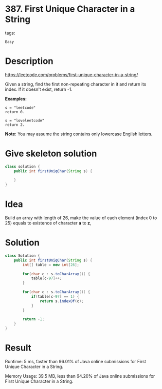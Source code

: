 # 387. First Unique Character in a String

tags: 

`Easy`

# Description

https://leetcode.com/problems/first-unique-character-in-a-string/

Given a string, find the first non-repeating character in it and return its index. If it doesn't exist, return -1.

**Examples:**

```
s = "leetcode"
return 0.

s = "loveleetcode"
return 2.
```

 

**Note:** You may assume the string contains only lowercase English letters.

# Give skeleton solution

```java
class solution {
	public int firstUniqChar(String s) {
	
	}
}
```

# Idea

Build an array with length of 26, make the value of each element (index 0 to 25) equals to existence of character **a** to **z**, 



# Solution

```java
class Solution {
    public int firstUniqChar(String s) {
        int[] table = new int[26];
        
        for(char c : s.toCharArray()) {
            table[c-97]++;
        }
        
        for(char c : s.toCharArray()) {
            if(table[c-97] == 1) {
                return s.indexOf(c);
            }
        }
        
        return -1;
    }
}
```

# Result

Runtime: 5 ms, faster than 96.01% of Java online submissions for First Unique Character in a String.

Memory Usage: 39.5 MB, less than 64.20% of Java online submissions for First Unique Character in a String.
